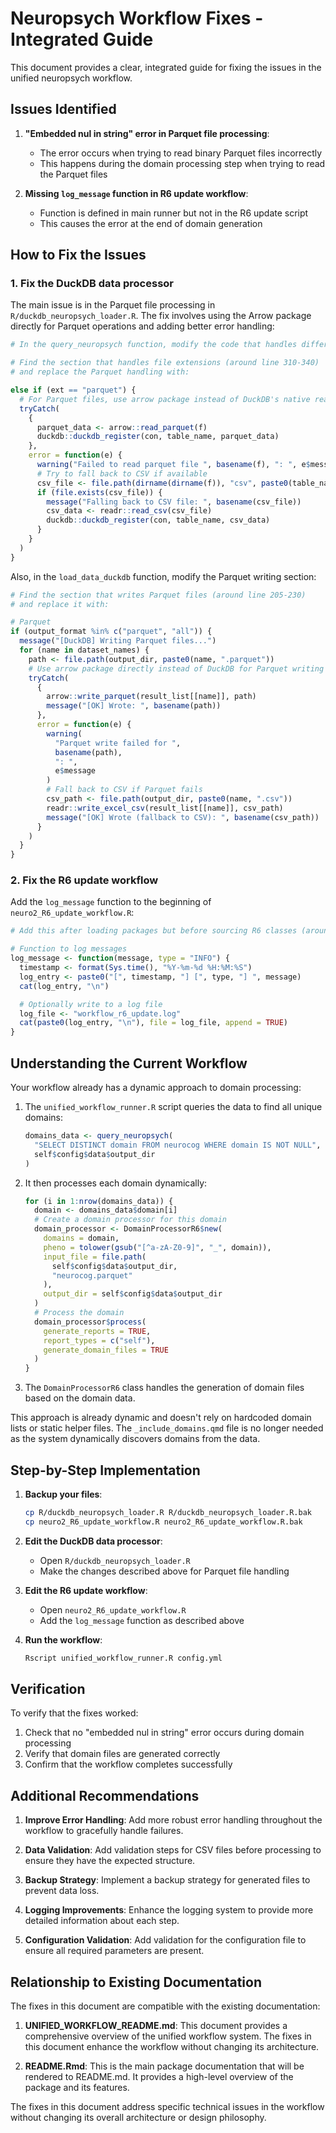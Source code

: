 # Neuropsych Workflow Fixes - Integrated Guide

This document provides a clear, integrated guide for fixing the issues in the unified neuropsych workflow.

## Issues Identified

1. **"Embedded nul in string" error in Parquet file processing**:
   - The error occurs when trying to read binary Parquet files incorrectly
   - This happens during the domain processing step when trying to read the Parquet files

2. **Missing `log_message` function in R6 update workflow**:
   - Function is defined in main runner but not in the R6 update script
   - This causes the error at the end of domain generation

## How to Fix the Issues

### 1. Fix the DuckDB data processor

The main issue is in the Parquet file processing in `R/duckdb_neuropsych_loader.R`. The fix involves using the Arrow package directly for Parquet operations and adding better error handling:

```r
# In the query_neuropsych function, modify the code that handles different file extensions:

# Find the section that handles file extensions (around line 310-340)
# and replace the Parquet handling with:

else if (ext == "parquet") {
  # For Parquet files, use arrow package instead of DuckDB's native reader
  tryCatch(
    {
      parquet_data <- arrow::read_parquet(f)
      duckdb::duckdb_register(con, table_name, parquet_data)
    },
    error = function(e) {
      warning("Failed to read parquet file ", basename(f), ": ", e$message)
      # Try to fall back to CSV if available
      csv_file <- file.path(dirname(dirname(f)), "csv", paste0(table_name, ".csv"))
      if (file.exists(csv_file)) {
        message("Falling back to CSV file: ", basename(csv_file))
        csv_data <- readr::read_csv(csv_file)
        duckdb::duckdb_register(con, table_name, csv_data)
      }
    }
  )
}
```

Also, in the `load_data_duckdb` function, modify the Parquet writing section:

```r
# Find the section that writes Parquet files (around line 205-230)
# and replace it with:

# Parquet
if (output_format %in% c("parquet", "all")) {
  message("[DuckDB] Writing Parquet files...")
  for (name in dataset_names) {
    path <- file.path(output_dir, paste0(name, ".parquet"))
    # Use arrow package directly instead of DuckDB for Parquet writing
    tryCatch(
      {
        arrow::write_parquet(result_list[[name]], path)
        message("[OK] Wrote: ", basename(path))
      },
      error = function(e) {
        warning(
          "Parquet write failed for ",
          basename(path),
          ": ",
          e$message
        )
        # Fall back to CSV if Parquet fails
        csv_path <- file.path(output_dir, paste0(name, ".csv"))
        readr::write_excel_csv(result_list[[name]], csv_path)
        message("[OK] Wrote (fallback to CSV): ", basename(csv_path))
      }
    )
  }
}
```

### 2. Fix the R6 update workflow

Add the `log_message` function to the beginning of `neuro2_R6_update_workflow.R`:

```r
# Add this after loading packages but before sourcing R6 classes (around line 10-15)

# Function to log messages
log_message <- function(message, type = "INFO") {
  timestamp <- format(Sys.time(), "%Y-%m-%d %H:%M:%S")
  log_entry <- paste0("[", timestamp, "] [", type, "] ", message)
  cat(log_entry, "\n")

  # Optionally write to a log file
  log_file <- "workflow_r6_update.log"
  cat(paste0(log_entry, "\n"), file = log_file, append = TRUE)
}
```

## Understanding the Current Workflow

Your workflow already has a dynamic approach to domain processing:

1. The `unified_workflow_runner.R` script queries the data to find all unique domains:
   ```r
   domains_data <- query_neuropsych(
     "SELECT DISTINCT domain FROM neurocog WHERE domain IS NOT NULL",
     self$config$data$output_dir
   )
   ```

2. It then processes each domain dynamically:
   ```r
   for (i in 1:nrow(domains_data)) {
     domain <- domains_data$domain[i]
     # Create a domain processor for this domain
     domain_processor <- DomainProcessorR6$new(
       domains = domain,
       pheno = tolower(gsub("[^a-zA-Z0-9]", "_", domain)),
       input_file = file.path(
         self$config$data$output_dir,
         "neurocog.parquet"
       ),
       output_dir = self$config$data$output_dir
     )
     # Process the domain
     domain_processor$process(
       generate_reports = TRUE,
       report_types = c("self"),
       generate_domain_files = TRUE
     )
   }
   ```

3. The `DomainProcessorR6` class handles the generation of domain files based on the domain data.

This approach is already dynamic and doesn't rely on hardcoded domain lists or static helper files. The `_include_domains.qmd` file is no longer needed as the system dynamically discovers domains from the data.

## Step-by-Step Implementation

1. **Backup your files**:
   ```bash
   cp R/duckdb_neuropsych_loader.R R/duckdb_neuropsych_loader.R.bak
   cp neuro2_R6_update_workflow.R neuro2_R6_update_workflow.R.bak
   ```

2. **Edit the DuckDB data processor**:
   - Open `R/duckdb_neuropsych_loader.R`
   - Make the changes described above for Parquet file handling

3. **Edit the R6 update workflow**:
   - Open `neuro2_R6_update_workflow.R`
   - Add the `log_message` function as described above

4. **Run the workflow**:
   ```bash
   Rscript unified_workflow_runner.R config.yml
   ```

## Verification

To verify that the fixes worked:

1. Check that no "embedded nul in string" error occurs during domain processing
2. Verify that domain files are generated correctly
3. Confirm that the workflow completes successfully

## Additional Recommendations

1. **Improve Error Handling**: Add more robust error handling throughout the workflow to gracefully handle failures.

2. **Data Validation**: Add validation steps for CSV files before processing to ensure they have the expected structure.

3. **Backup Strategy**: Implement a backup strategy for generated files to prevent data loss.

4. **Logging Improvements**: Enhance the logging system to provide more detailed information about each step.

5. **Configuration Validation**: Add validation for the configuration file to ensure all required parameters are present.

## Relationship to Existing Documentation

The fixes in this document are compatible with the existing documentation:

1. **UNIFIED_WORKFLOW_README.md**: This document provides a comprehensive overview of the unified workflow system. The fixes in this document enhance the workflow without changing its architecture.

2. **README.Rmd**: This is the main package documentation that will be rendered to README.md. It provides a high-level overview of the package and its features.

The fixes in this document address specific technical issues in the workflow
without changing its overall architecture or design philosophy.
